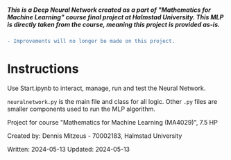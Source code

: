 ##### This is a Deep Neural Network created as a part of "Mathematics for Machine Learning" course final project at Halmstad University. This MLP is directly taken from the course, meaning this project is provided as-is. 

```diff
- Improvements will no longer be made on this project.
```


# Instructions

Use Start.ipynb to interact, manage, run and test the Neural Network. 

`neuralnetwork.py` is the main file and class for all logic. Other `.py` files are smaller components used to run the MLP algorithm.


Project for course "Mathematics for Machine Learning (MA4029)", 7.5 HP

Created by: Dennis Mitzeus - 70002183, Halmstad University

Written: 2024-05-13
Updated: 2024-05-13
 
